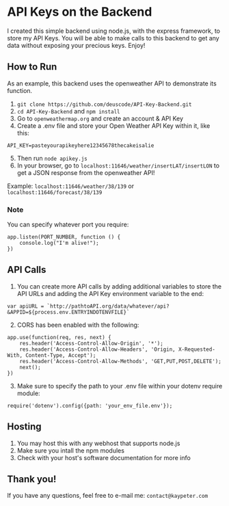 # API Keys on the Backend

I created this simple backend using node.js, with the express framework, to store my API Keys. You will be able to make calls to this backend to get any data without exposing your precious keys. Enjoy!

## How to Run

As an example, this backend uses the openweather API to demonstrate its function.

1. `git clone https://github.com/deuscode/API-Key-Backend.git`
2. `cd API-Key-Backend` and `npm install`
3. Go to `openweathermap.org` and create an account & API Key
4. Create a .env file and store your Open Weather API Key within it, like this:

```
API_KEY=pasteyourapikeyhere12345678thecakeisalie
```
5. Then run `node apikey.js`
6. In your browser, go to `localhost:11646/weather/insertLAT/insertLON` to get a JSON response from the openweather API!

Example:
`localhost:11646/weather/38/139` or `localhost:11646/forecast/38/139`

### Note
You can specify whatever port you require:
```
app.listen(PORT_NUMBER, function () {
    console.log("I'm alive!");
})
```


## API Calls
1. You can create more API calls by adding additional variables to store the API URLs and adding the API Key environment variable to the end:

```
var apiURL = `http://pathtoAPI.org/data/whatever/api?&APPID=${process.env.ENTRYINDOTENVFILE}`
```

2. CORS has been enabled with the following:

```
app.use(function(req, res, next) {
    res.header('Access-Control-Allow-Origin', '*');
    res.header('Access-Control-Allow-Headers', 'Origin, X-Requested-With, Content-Type, Accept');
    res.header('Access-Control-Allow-Methods', 'GET,PUT,POST,DELETE');
    next();
})
```

3. Make sure to specify the path to your .env file within your dotenv require module:

```
require('dotenv').config({path: 'your_env_file.env'});
```

## Hosting
1. You may host this with any webhost that supports node.js
2. Make sure you intall the npm modules
3. Check with your host's software documentation for more info

## Thank you!

If you have any questions, feel free to e-mail me: `contact@kaypeter.com`
